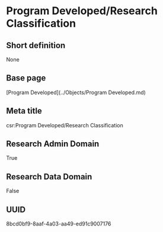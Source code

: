 # Program Developed/Research Classification
## Short definition
None
## Base page
[Program Developed](../Objects/Program Developed.md)
## Meta title
csr:Program Developed/Research Classification
## Research Admin Domain
True
## Research Data Domain
False
## UUID
8bcd0bf9-8aaf-4a03-aa49-ed91c9007176

